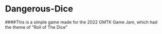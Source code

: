 # Dangerous-Dice

####This is a simple game made for the 2022 GMTK Game Jam, which had the theme of "Roll of The Dice"
